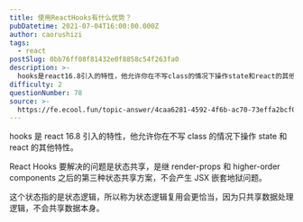 ```yaml
---
title: 使用ReactHooks有什么优势？
pubDatetime: 2021-07-04T16:00:00.000Z
author: caorushizi
tags:
  - react
postSlug: 0bb76ff08f81432e0f8858c54f263fa0
description: >-
  hooks是react16.8引入的特性，他允许你在不写class的情况下操作state和react的其他特性。ReactHooks要解决的问题是状态共享，是继render-props和higher-
difficulty: 2
questionNumber: 78
source: >-
  https://fe.ecool.fun/topic-answer/4caa6281-4592-4f6b-ac70-73effa2bcf0d?orderBy=updateTime&order=desc&tagId=13
---
```


hooks 是 react 16.8 引入的特性，他允许你在不写 class 的情况下操作 state 和 react 的其他特性。

React Hooks 要解决的问题是状态共享，是继 render-props 和 higher-order components 之后的第三种状态共享方案，不会产生 JSX 嵌套地狱问题。

这个状态指的是状态逻辑，所以称为状态逻辑复用会更恰当，因为只共享数据处理逻辑，不会共享数据本身。
